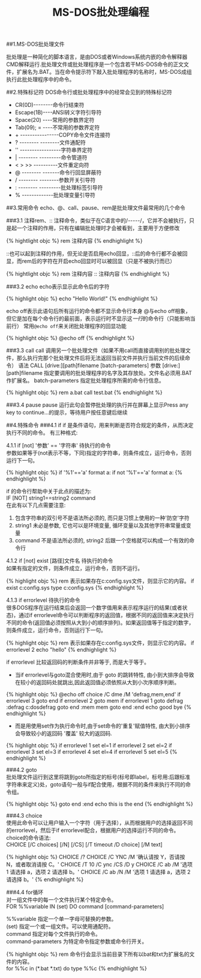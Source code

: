 ﻿---
layout: post
title: MS-DOS批处理编程
categories: programming
tag: dos
---

##1.MS-DOS批处理文件

批处理是一种简化的脚本语言，是由DOS或者Windows系统内嵌的命令解释器CMD解释运行.批处理文件或批处理程序是一个包含若干MS-DOS命令的正文文件，扩展名为.BAT。当在命令提示符下敲入批处理程序的名称时，MS-DOS成组执行此批处理程序中的命令。

##2.特殊标记符
DOS命令行或批处理程序中的经常会见到的特殊标记符


* CR(0D)--------命令行结束符
* Escape(1B)----ANSI转义字符引导符
* Space(20)	----常用的参数界定符
* Tab(09); = ----不常用的参数界定符
* \+       	----------------COPY命令文件连接符
* ?         --------	--------文件通配符
* ''         -----------------字符串界定符
* |         --------	---------命令管道符
* < > >>     ----------文件重定向符
* @         --------	-------命令行回显屏蔽符
* /         --------	--------参数开关引导符
* :         --------	---------批处理标签引导符
* %         	-------------批处理变量引导符

##3.常用命令
echo、@、call、pause、rem是批处理文件最常用的几个命令


###3.1 注释rem、::
注释命令，类似于在C语言中的/*-----*/，它并不会被执行，只是起一个注释的作用，只有在编辑批处理时才会被看到，主要用于方便修改

{% hightlight objc %}
rem 注释内容
{% endhighlight %}

::也可以起到注释的作用，但无论是否启用echo回显，::后的命令行都不会被回显，而rem后的字符在开启echo回显时可以被回显（只是不被执行而已）

{% hightlight objc %}
rem 注释内容
:: 注释内容
{% endhighlight %}


###3.2 echo
echo表示显示此命令后的字符

{% highlight objc %}
echo "Hello World!"
{% endhighlight %}

echo off表示此语句后所有运行的命令都不显示命令行本身
@与echo off相象，但它是加在每个命令行的最前面，表示运行时不显示这*一行*的命令行（只能影响当前行）
常用`@echo off`来关闭批处理程序的回显功能

{% highlight objc %}
@echo off
{% endhighlight %}

###3.3 call
call 调用另一个批处理文件（如果不用call而直接调用别的批处理文件，那么执行完那个批处理文件后将无法返回当前文件并执行当前文件的后续命令）
语法
  CALL [drive:][path]filename [batch-parameters]
参数
[drive:][path]filename
  指定要调用的批处理程序的名字及其存放处。文件名必须用.BAT作扩展名。
batch-parameters
  指定批处理程序所需的命令行信息。

{% highlight objc %}
rem a.bat
call test.bat
{% endhighlight %}

###3.4 pause
pause 运行此句会暂停批处理的执行并在屏幕上显示Press any key to continue...的提示，等待用户按任意键后继续

##4.特殊命令
###4.1 if
if 是条件语句，用来判断是否符合规定的条件，从而决定执行不同的命令。 
有三种格式:

4.1.1 if [not] '参数' == '字符串' 待执行的命令  
参数如果等于(not表示不等，下同)指定的字符串，则条件成立，运行命令，否则运行下一句。

{% highlight objc %}
if '%1'=='a' format a:
if not '%1'=='a' format a:
{% endhighlight %}

if 的命令行帮助中关于此点的描述为:   
IF [NOT] string1==string2 command   
在此有以下几点需要注意:   
1. 包含字符串的双引号不是语法所必须的, 而只是习惯上使用的一种'防空'字符  
2. string1 未必是参数, 它也可以是环境变量, 循环变量以及其他字符串常量或变量  
3. command 不是语法所必须的, string2 后跟一个空格就可以构成一个有效的命令行



4.1.2 if [not] exist [路径]文件名 待执行的命令  
如果有指定的文件，则条件成立，运行命令，否则不运行。

{% highlight objc %} 
rem 表示如果存在c:config.sys文件，则显示它的内容。
if exist c:config.sys type c:config.sys
{% endhighlight %}



4.1.3 if errorlevel 待执行的命令  
很多DOS程序在运行结束后会返回一个数字值用来表示程序运行的结果(或者状态)，通过if errorlevel命令可以判断程序的返回值，根据不同的返回值来决定执行不同的命令(返回值必须按照从大到小的顺序排列)。如果返回值等于指定的数字，则条件成立，运行命令，否则运行下一句。

{% highlight objc %} 
rem 表示如果存在c:config.sys文件，则显示它的内容。
if errorlevel 2 echo "hello"
{% endhighlight %}  
 
if errorlevel 比较返回码的判断条件并非等于, 而是大于等于。

* 当if errorlevel与goto混合使用时,由于 goto 的跳转特性, 由小到大排序会导致在较小的返回码处就跳出,因此返回值必须依照从大到小次序顺序判断。

{% highlight objc %} 
@echo off
choice /C dme /M 'defrag,mem,end'
if errorlevel 3 goto end
if errorlevel 2 goto mem
if errorlevel 1 goto defrag
:defrag
c:dosdefrag
goto end
:mem
mem
goto end
:end
echo good bye
{% endhighlight %}

* 而是用使用set作为执行命令时,由于set命令的'重复'赋值特性, 由大到小排序会导致较小的返回码 '覆盖' 较大的返回码.

{% highlight objc %} 
if errorlevel 1 set el=1
if errorlevel 2 set el=2
if errorlevel 3 set el=3
if errorlevel 4 set el=4
if errorlevel 5 set el=5
{% endhighlight %}

###4.2 goto  
批处理文件运行到这里将跳到goto所指定的标号(标号即label，标号用:后跟标准字符串来定义)处，goto语句一般与if配合使用，根据不同的条件来执行不同的命令组。

{% highlight objc %} 
goto end
:end
echo this is the end
{% endhighlight %}

###4.3 choice  
使用此命令可以让用户输入一个字符（用于选择），从而根据用户的选择返回不同的errorlevel，然后于if errorlevel配合，根据用户的选择运行不同的命令。  
choice的命令语法:  
CHOICE [/C choices] [/N] [/CS] [/T timeout /D choice] [/M text]  

{% highlight objc %} 
CHOICE /?
CHOICE /C YNC /M '确认请按 Y，否请按 N，或者取消请按 C。'
CHOICE /T 10 /C ync /CS /D y
CHOICE /C ab /M '选项 1 请选择 a，选项 2 请选择 b。'
CHOICE /C ab /N /M '选项 1 请选择 a，选项 2 请选择 b。'
{% endhighlight %}

###4.4 for循环  
对一组文件中的每一个文件执行某个特定命令。  
FOR %%variable IN (set) DO command [command-parameters] 
 
%%variable 指定一个单一字母可替换的参数。  
(set)     指定一个或一组文件。可以使用通配符。  
command   指定对每个文件执行的命令。  
command-parameters 为特定命令指定参数或命令行开关。  

{% highlight objc %} 
rem 命令行会显示当前目录下所有以bat和txt为扩展名的文件的内容。  
for %%c in (*.bat *.txt) do type %%c
{% endhighlight %}
